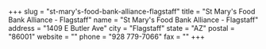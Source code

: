 +++
slug = "st-mary's-food-bank-alliance-flagstaff"
title = "St Mary's Food Bank Alliance - Flagstaff"
name = "St Mary's Food Bank Alliance - Flagstaff"
address = "1409 E Butler Ave"
city = "Flagstaff"
state = "AZ"
postal = "86001"
website = ""
phone = "928 779-7066"
fax = ""
+++
